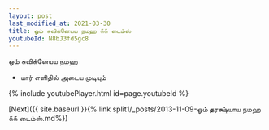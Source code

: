 ```yaml
---
layout: post
last_modified_at: 2021-03-30
title: ஓம் சுவிக்னேயய நமஹ ௧௧ டைம்ஸ்
youtubeId: N8bJ3fd5gc8
---
```

 
 
 ஓம் சுவிக்னேயய நமஹ  
 
 -  யார் எளிதில் அடைய முடியும் 
 
  
 
  
 
 
 
 
 
 


{% include youtubePlayer.html id=page.youtubeId %}
 
[Next]({{ site.baseurl }}{% link  split1/_posts/2013-11-09-ஓம் தரக்ஷ்யாய நமஹ ௧௧ டைம்ஸ்.md%})
 
